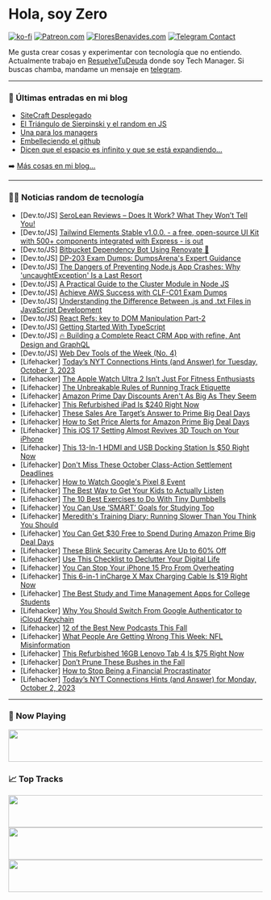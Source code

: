 # Hola, soy Zero

[![ko-fi](https://ko-fi.com/img/githubbutton_sm.svg)](https://ko-fi.com/J3J4N0LUK)
[![Patreon.com](https://img.shields.io/endpoint.svg?url=https%3A%2F%2Fshieldsio-patreon.vercel.app%2Fapi%3Fusername%3Dzerodragon%26type%3Dpatrons&style=for-the-badge)](https://patreon.com/zerodragon)
[![FloresBenavides.com](https://img.shields.io/website?down_message=oops&label=MiBlog&style=for-the-badge&up_message=online&url=https%3A%2F%2Ffloresbenavides.com)](https://floresbenavides.com)
[![Telegram Contact](https://img.shields.io/badge/escr%C3%ADbeme-ZeroDragon-%2326A5E4?style=for-the-badge&logo=telegram)](https://t.me/zerodragon)

Me gusta crear cosas y experimentar con tecnología que no entiendo.
Actualmente trabajo en [ResuelveTuDeuda](http://github.com/resuelve) donde soy Tech Manager.
Si buscas chamba, mandame un mensaje en [telegram](https://t.me/zerodragon).

---

### 📕 Últimas entradas en mi blog
<!-- BLOG-POST-LIST:START -->
- [SiteCraft Desplegado](https://floresbenavides.com/sitecraft-desplegado/)
- [El Triángulo de Sierpinski y el random en JS](https://floresbenavides.com/el-triangulo-de-sierpinski-y-el-random-en-js/)
- [Una para los managers](https://floresbenavides.com/una-para-los-managers/)
- [Embelleciendo el github](https://floresbenavides.com/embelleciendo-el-github/)
- [Dicen que el espacio es infinito y que se está expandiendo…](https://floresbenavides.com/dicen-que-el-espacio-es-infinito-y-que-se-esta-expandiendo/)
<!-- BLOG-POST-LIST:END -->

➡️ [Más cosas en mi blog...](https://floresbenavides.com)

---

### 👨‍💻 Noticias random de tecnología
<!-- TECH-POSTS:START -->
- [Dev.to/JS] [SeroLean Reviews – Does It Work? What They Won’t Tell You!](https://dev.to/beverlysmith/serolean-reviews-does-it-work-what-they-wont-tell-you-4im1)
- [Dev.to/JS] [Tailwind Elements Stable v1.0.0. - a free, open-source UI Kit with 500+ components integrated with Express - is out](https://dev.to/mz2387/tailwind-elements-stable-v100-a-free-open-source-ui-kit-with-500-components-integrated-with-express-is-out-3dld)
- [Dev.to/JS] [Bitbucket Dependency Bot Using Renovate 🤖](https://dev.to/pgburrack/bitbucket-dependency-bot-using-renovate-5d3b)
- [Dev.to/JS] [DP-203 Exam Dumps: DumpsArena&#39;s Expert Guidance](https://dev.to/zjgzrgc0/dp-203-exam-dumps-dumpsarenas-expert-guidance-4jgf)
- [Dev.to/JS] [The Dangers of Preventing Node.js App Crashes: Why &#39;uncaughtException&#39; Is a Last Resort](https://dev.to/mrrishimeena/the-dangers-of-preventing-nodejs-app-crashes-why-uncaughtexception-is-a-last-resort-1mmh)
- [Dev.to/JS] [A Practical Guide to the Cluster Module in Node JS](https://dev.to/sriniwas/a-practical-guide-to-the-cluster-module-in-node-js-2l17)
- [Dev.to/JS] [Achieve AWS Success with CLF-C01 Exam Dumps](https://dev.to/rfrc3l3b/achieve-aws-success-with-clf-c01-exam-dumps-4hdj)
- [Dev.to/JS] [Understanding the Difference Between .js and .txt Files in JavaScript Development](https://dev.to/aadyaasrivastava/understanding-the-difference-between-js-and-txt-files-in-javascript-development-p56)
- [Dev.to/JS] [React Refs: key to DOM Manipulation Part-2](https://dev.to/nitro779/react-refs-key-to-dom-manipulation-part-2-3h9a)
- [Dev.to/JS] [Getting Started With TypeScript](https://dev.to/bhavesh_yadav/getting-started-with-typescript-3o42)
- [Dev.to/JS] [🔥 Building a Complete React CRM App with refine, Ant Design and GraphQL](https://dev.to/refine/building-a-complete-react-crm-app-with-refine-ant-design-and-graphql-4pgm)
- [Dev.to/JS] [Web Dev Tools of the Week &lpar;No. 4&rpar;](https://dev.to/louislazaris/web-dev-tools-of-the-week-no-4-2bko)
- [Lifehacker] [Today’s NYT Connections Hints &lpar;and Answer&rpar; for Tuesday, October 3, 2023](https://lifehacker.com/nyt-connections-answer-today-october-3-2023-1850891515)
- [Lifehacker] [The Apple Watch Ultra 2 Isn’t Just For Fitness Enthusiasts](https://lifehacker.com/apple-watch-ultra-2-review-1850892815)
- [Lifehacker] [The Unbreakable Rules of Running Track Etiquette](https://lifehacker.com/running-track-etiquette-1850893229)
- [Lifehacker] [Amazon Prime Day Discounts Aren&#39;t As Big As They Seem](https://lifehacker.com/how-to-check-a-product-s-price-history-on-amazon-1849158394)
- [Lifehacker] [This Refurbished iPad Is $240 Right Now](https://lifehacker.com/this-refurbished-ipad-is-240-right-now-1850877949)
- [Lifehacker] [These Sales Are Target’s Answer to Prime Big Deal Days](https://lifehacker.com/target-circle-week-deals-during-prime-day-1850892740)
- [Lifehacker] [How to Set Price Alerts for Amazon Prime Big Deal Days](https://lifehacker.com/how-to-set-your-own-prices-for-amazon-prime-day-and-wh-1849158967)
- [Lifehacker] [This iOS 17 Setting Almost Revives 3D Touch on Your iPhone](https://lifehacker.com/speed-up-haptic-touch-ios-17-1850891591)
- [Lifehacker] [This 13-In-1 HDMI and USB Docking Station Is $50 Right Now](https://lifehacker.com/this-13-in-1-hdmi-and-usb-docking-station-is-50-right-1850877897)
- [Lifehacker] [Don&#39;t Miss These October Class-Action Settlement Deadlines](https://lifehacker.com/class-action-settlements-2023-1850797441)
- [Lifehacker] [How to Watch Google&#39;s Pixel 8 Event](https://lifehacker.com/stream-google-pixel-8-event-1850892543)
- [Lifehacker] [The Best Way to Get Your Kids to Actually Listen](https://lifehacker.com/the-best-way-to-get-your-kids-to-actually-listen-1850892285)
- [Lifehacker] [The 10 Best Exercises to Do With Tiny Dumbbells](https://lifehacker.com/10-versatile-exercises-to-do-with-tiny-dumbbells-1849738072)
- [Lifehacker] [You Can Use ‘SMART’ Goals for Studying Too](https://lifehacker.com/use-smart-goals-to-study-more-effectively-1850892313)
- [Lifehacker] [Meredith&#39;s Training Diary: Running Slower Than You Think You Should](https://lifehacker.com/merediths-training-diary-running-slower-than-you-think-1850886568)
- [Lifehacker] [You Can Get $30 Free to Spend During Amazon Prime Big Deal Days](https://lifehacker.com/you-can-get-free-credits-to-spend-on-amazon-prime-day-1849157648)
- [Lifehacker] [These Blink Security Cameras Are Up to 60% Off](https://lifehacker.com/these-blink-security-cameras-are-up-to-60-off-1850892027)
- [Lifehacker] [Use This Checklist to Declutter Your Digital Life](https://lifehacker.com/use-this-checklist-to-declutter-your-digital-life-1850891990)
- [Lifehacker] [You Can Stop Your iPhone 15 Pro From Overheating](https://lifehacker.com/you-can-stop-your-iphone-15-pro-from-overheating-1850891798)
- [Lifehacker] [This 6-in-1 inCharge X Max Charging Cable Is $19 Right Now](https://lifehacker.com/this-6-in-1-incharge-x-max-charging-cable-is-19-right-1850872485)
- [Lifehacker] [The Best Study and Time Management Apps for College Students](https://lifehacker.com/best-study-apps-for-college-students-1850888147)
- [Lifehacker] [Why You Should Switch From Google Authenticator to iCloud Keychain](https://lifehacker.com/why-you-should-switch-from-google-authenticator-to-iclo-1850891304)
- [Lifehacker] [12 of the Best New Podcasts This Fall](https://lifehacker.com/12-of-the-best-new-podcasts-this-fall-1850889624)
- [Lifehacker] [What People Are Getting Wrong This Week: NFL Misinformation](https://lifehacker.com/what-people-are-getting-wrong-this-week-nfl-misinforma-1850888774)
- [Lifehacker] [This Refurbished 16GB Lenovo Tab 4 Is $75 Right Now](https://lifehacker.com/this-refurbished-16gb-lenovo-tab-4-is-75-right-now-1850867001)
- [Lifehacker] [Don’t Prune These Bushes in the Fall](https://lifehacker.com/bushes-to-prune-in-fall-1850887331)
- [Lifehacker] [How to Stop Being a Financial Procrastinator](https://lifehacker.com/are-you-a-financial-procrastinator-1850887300)
- [Lifehacker] [Today’s NYT Connections Hints &lpar;and Answer&rpar; for Monday, October 2, 2023](https://lifehacker.com/nyt-connections-answer-today-october-2-2023-1850886791)<!-- TECH-POSTS:END -->

---

### 🎵 Now Playing
<a href="https://spotify-now-playing-dun.vercel.app/now-playing?open"><img src="https://spotify-now-playing-dun.vercel.app/now-playing" width="540" height="64"></a>

### 📈 Top Tracks
<a href="https://spotify-now-playing-dun.vercel.app/top-tracks?i=1&open"><img src="https://spotify-now-playing-dun.vercel.app/top-tracks?i=1" width="540" height="64"></a>
<a href="https://spotify-now-playing-dun.vercel.app/top-tracks?i=2&open"><img src="https://spotify-now-playing-dun.vercel.app/top-tracks?i=2" width="540" height="64"></a>
<a href="https://spotify-now-playing-dun.vercel.app/top-tracks?i=3&open"><img src="https://spotify-now-playing-dun.vercel.app/top-tracks?i=3" width="540" height="64"></a>
